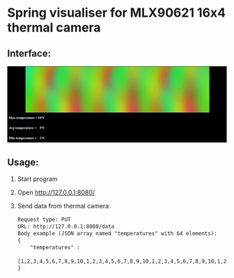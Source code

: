 # Spring visualiser for MLX90621 16x4 thermal camera
## Interface:
![img.png](img.png)

## Usage:
1. Start program
2. Open http://127.0.0.1:8080/
3. Send data from thermal camera:
    
    ````
    Request type: PUT
    URL: http://127.0.0.1:8080/data
    Body example (JSON array named "temperatures" with 64 elements):
    {
        "temperatures" : 
        [1,2,3,4,5,6,7,8,9,10,1,2,3,4,5,6,7,8,9,10,1,2,3,4,5,6,7,8,9,10,1,2,3,4,5,6,7,8,9,10,1,2,3,4,5,6,7,8,9,10,1,2,3,4,5,6,7,8,9,10,1,2,3,4]
    }
    ````
    
